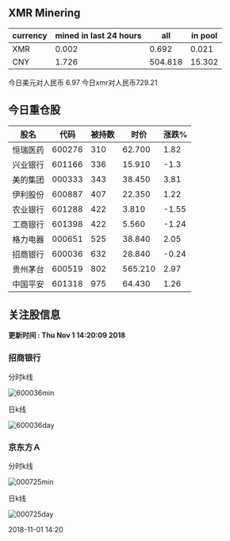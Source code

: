 ## XMR Minering

|currency|mined in last 24 hours|all|in pool|
|---|---|---|---|
|XMR|0.002|0.692|0.021|
|CNY|1.726|504.818|15.302|

今日美元对人民币 6.97	今日xmr对人民币729.21


## 今日重仓股 

|股名|代码|被持数|时价|涨跌%|
|---|---|---|---|---|
|恒瑞医药|600276|310|62.700|1.82|
|兴业银行|601166|336|15.910|-1.3|
|美的集团|000333|343|38.450|3.81|
|伊利股份|600887|407|22.350|1.22|
|农业银行|601288|422|3.810|-1.55|
|工商银行|601398|422|5.560|-1.24|
|格力电器|000651|525|38.840|2.05|
|招商银行|600036|632|28.840|-0.24|
|贵州茅台|600519|802|565.210|2.97|
|中国平安|601318|975|64.430|1.26|

## 关注股信息
**更新时间 : Thu Nov  1 14:20:09 2018**
### 招商银行 
分时k线

![600036min](http://image.sinajs.cn/newchart/min/n/sh600036.gif)

日k线

![600036day](http://image.sinajs.cn/newchart/daily/n/sh600036.gif)

### 京东方Ａ 
分时k线

![000725min](http://image.sinajs.cn/newchart/min/n/sz000725.gif)

日k线

![000725day](http://image.sinajs.cn/newchart/daily/n/sz000725.gif)

2018-11-01 14:20